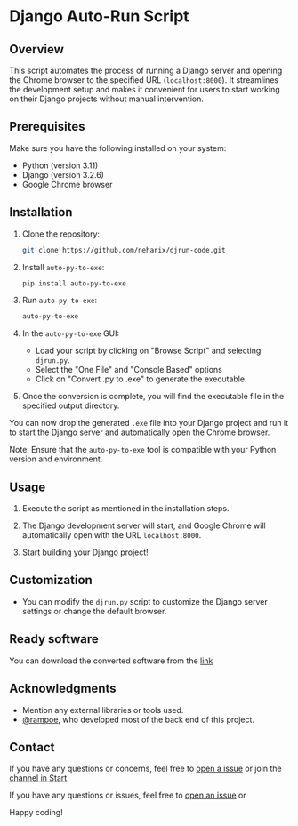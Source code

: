 # Django Auto-Run Script

## Overview

This script automates the process of running a Django server and opening the Chrome browser to the specified URL (`localhost:8000`). It streamlines the development setup and makes it convenient for users to start working on their Django projects without manual intervention.

## Prerequisites

Make sure you have the following installed on your system:

- Python (version 3.11)
- Django (version 3.2.6)
- Google Chrome browser

## Installation

1. Clone the repository:

    ```bash
    git clone https://github.com/neharix/djrun-code.git
    ```

2. Install `auto-py-to-exe`:

    ```bash
    pip install auto-py-to-exe
    ```

3. Run `auto-py-to-exe`:

    ```bash
    auto-py-to-exe
    ```

4. In the `auto-py-to-exe` GUI:

    - Load your script by clicking on "Browse Script" and selecting `djrun.py`.
    - Select the "One File" and "Console Based" options
    - Click on "Convert .py to .exe" to generate the executable.

5. Once the conversion is complete, you will find the executable file in the specified output directory.

You can now drop the generated `.exe` file into your Django project and run it to start the Django server and automatically open the Chrome browser.

Note: Ensure that the `auto-py-to-exe` tool is compatible with your Python version and environment.


## Usage

1. Execute the script as mentioned in the installation steps.

2. The Django development server will start, and Google Chrome will automatically open with the URL `localhost:8000`.

3. Start building your Django project!

## Customization

- You can modify the `djrun.py` script to customize the Django server settings or change the default browser.

## Ready software

You can download the converted software from the [link](https://drive.google.com/file/d/1nSSWaH8UTC-mJXORSXOcnSdBkbt7BdMm/view?usp=sharing)

## Acknowledgments

- Mention any external libraries or tools used.
- [@rampoe](https://github.com/rampoe/), who developed most of the back end of this project.

## Contact

If you have any questions or concerns, feel free to [open a issue](https://github.com/neharix/djrun-code/issues) or join the [channel in Start](https://tmstart.me/neharix_commits)

If you have any questions or issues, feel free to [open an issue](https://github.com/neharix/djrun-code/issues) or 

Happy coding!
